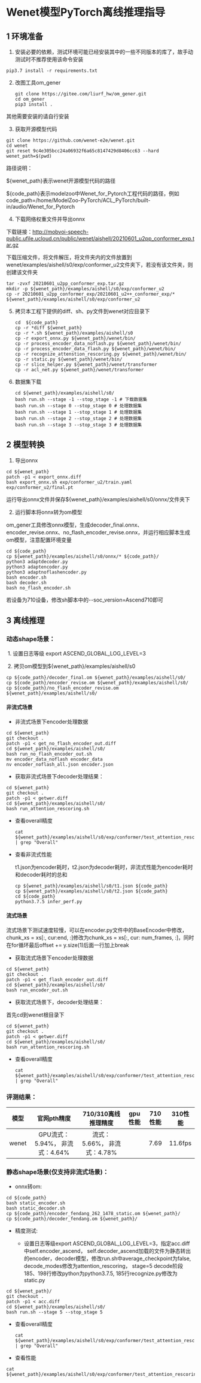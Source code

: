 # Wenet模型PyTorch离线推理指导

## 1 环境准备 

1. 安装必要的依赖，测试环境可能已经安装其中的一些不同版本的库了，故手动测试时不推荐使用该命令安装  

```
pip3.7 install -r requirements.txt  
```

2. 改图工具om_gener

   ```
   git clone https://gitee.com/liurf_hw/om_gener.git
   cd om_gener
   pip3 install .
   ```

 其他需要安装的请自行安装

3. 获取开源模型代码  

```
git clone https://github.com/wenet-e2e/wenet.git
cd wenet
git reset 9c4e305bcc24a06932f6a65c8147429d8406cc63 --hard
wenet_path=$(pwd)
```

路径说明：

${wenet_path}表示wenet开源模型代码的路径

${code_path}表示modelzoo中Wenet_for_Pytorch工程代码的路径，例如code_path=/home/ModelZoo-PyTorch/ACL_PyTorch/built-in/audio/Wenet_for_Pytorch

4. 下载网络权重文件并导出onnx

下载链接：http://mobvoi-speech-public.ufile.ucloud.cn/public/wenet/aishell/20210601_u2pp_conformer_exp.tar.gz

下载压缩文件，将文件解压，将文件夹内的文件放置到wenet/examples/aishell/s0/exp/conformer_u2文件夹下，若没有该文件夹，则创建该文件夹

```
tar -zvxf 20210601_u2pp_conformer_exp.tar.gz
mkdir -p ${wenet_path}/examples/aishell/s0/exp/conformer_u2
cp -r 20210601_u2pp_conformer_exp/20210601_u2++_conformer_exp/*
${wenet_path}/examples/aishell/s0/exp/conformer_u2
```

5. 拷贝本工程下提供的diff、sh、py文件到wenet对应目录下

   ```
   cd  ${code_path}
   cp -r *diff ${wenet_path}
   cp -r *.sh ${wenet_path}/examples/aishell/s0
   cp -r export_onnx.py ${wenet_path}/wenet/bin/
   cp -r process_encoder_data_noflash.py ${wenet_path}/wenet/bin/
   cp -r process_encoder_data_flash.py ${wenet_path}/wenet/bin/
   cp -r recognize_attenstion_rescoring.py ${wenet_path}/wenet/bin/
   cp -r static.py ${wenet_path}/wenet/bin/
   cp -r slice_helper.py ${wenet_path}/wenet/transformer
   cp -r acl_net.py ${wenet_path}/wenet/transformer
   ```

6. 数据集下载

   ```
   cd ${wenet_path}/examples/aishell/s0/
   bash run.sh --stage -1 --stop_stage -1 # 下载数据集
   bash run.sh --stage 0 --stop_stage 0 # 处理数据集
   bash run.sh --stage 1 --stop_stage 1 # 处理数据集
   bash run.sh --stage 2 --stop_stage 2 # 处理数据集
   bash run.sh --stage 3 --stop_stage 3 # 处理数据集
   ```



## 2 模型转换

1. 导出onnx

```
cd ${wenet_path}
patch -p1 < export_onnx.diff
bash export_onnx.sh exp/conformer_u2/train.yaml exp/conformer_u2/final.pt
```

运行导出onnx文件并保存${wenet_path}/examples/aishell/s0/onnx/文件夹下

2.  运行脚本将onnx转为om模型

   om_gener工具修改onnx模型，生成decoder_final.onnx、encoder_revise.onnx、no_flash_encoder_revise.onnx，并运行相应脚本生成om模型，注意配置环境变量

```
cd ${code_path}
cp ${wenet_path}/examples/aishell/s0/onnx/* ${code_path}/
python3 adaptdecoder.py
python3 adaptencoder.py
python3 adaptnoflashencoder.py
bash encoder.sh
bash decoder.sh
bash no_flash_encoder.sh
```

若设备为710设备，修改sh脚本中的--soc_version=Ascend710即可

## 3 离线推理 

### 	动态shape场景：

​        1. 设置日志等级 export ASCEND_GLOBAL_LOG_LEVEL=3

​        2. 拷贝om模型到${wenet_path}/examples/aishell/s0

```
cp ${code_path}/decoder_final.om ${wenet_path}/examples/aishell/s0/
cp ${code_path}/encoder_revise.om ${wenet_path}/examples/aishell/s0/
cp ${code_path}/no_flash_encoder_revise.om ${wenet_path}/examples/aishell/s0/
```

#### 非流式场景

- 非流式场景下encoder处理数据


```
cd ${wenet_path}
git checkout .
patch -p1 < get_no_flash_encoder_out.diff
cd ${wenet_path}/examples/aishell/s0/
bash run_no_flash_encoder_out.sh
mv encoder_data_noflash encoder_data
nv encoder_noflash_all.json encoder.json
```

- 获取非流式场景下decoder处理结果：


```
cd ${wenet_path}
git checkout .
patch -p1 < getwer.diff
cd ${wenet_path}/examples/aishell/s0/
bash run_attention_rescoring.sh
```

- 查看overall精度

  ```
  cat ${wenet_path}/examples/aishell/s0/exp/conformer/test_attention_rescoring/wer | grep "Overall"
  ```

- 查看非流式性能

  t1.json为encoder耗时，t2.json为decoder耗时，非流式性能为encoder耗时和decoder耗时的总和

  ```
  cp ${wenet_path}/examples/aishell/s0/t1.json ${code_path}
  cp ${wenet_path}/examples/aishell/s0/t2.json ${code_path}
  cd ${code_path}
  python3.7.5 infer_perf.py
  ```

  

#### 流式场景

流式场景下测试速度较慢，可以在encoder.py文件中的BaseEncoder中修改，chunk_xs = xs[:, cur:end, :]修改为chunk_xs = xs[:, cur: num_frames, :]，同时在for循环最后offset += y.size(1)后面一行加上break

- 获取流式场景下encoder处理数据

```
cd ${wenet_path}
git checkout .
patch -p1 < get_flash_encoder_out.diff
cd ${wenet_path}/examples/aishell/s0/
bash run_encoder_out.sh
```

- 获取流式场景下，decoder处理结果：


首先cd到wenet根目录下

```
cd ${wenet_path}
git checkout .
patch -p1 < getwer.diff
cd ${wenet_path}/examples/aishell/s0/
bash run_attention_rescoring.sh
```

- 查看overall精度

  ```
  cat ${wenet_path}/examples/aishell/s0/exp/conformer/test_attention_rescoring/wer | grep "Overall"
  ```

### **评测结果：**   

| 模型  |          官网pth精度           |     710/310离线推理精度     | gpu性能 | 710性能 | 310性能 |
| :---: | :----------------------------: | :-------------------------: | :-----: | :-----: | ------- |
| wenet | GPU流式：5.94%， 非流式：4.64% | 流式：5.66%， 非流式：4.78% |         |  7.69   | 11.6fps |



### 静态shape场景(仅支持非流式场景)：

- onnx转om:


```
cd ${code_path}
bash static_encoder.sh
bash static_decoder.sh
cp ${code_path}/encoder_fendang_262_1478_static.om ${wenet_path}/
cp ${code_path}/decoder_fendang.om ${wenet_path}/
```

- 精度测试:

  - 设置日志等级export ASCEND_GLOBAL_LOG_LEVEL=3，指定acc.diff中self.encoder_ascend， self.decoder_ascend加载的文件为静态转出的encoder，decoder模型，修改run.sh中average_checkpoint为false, decode_modes修改为attention_rescoring， stage=5 decode阶段185、198行修改python为python3.7.5, 185行recognize.py修改为static.py

```
cd ${wenet_path}/
git checkout .
patch -p1 < acc.diff
cd ${wenet_path}/examples/aishell/s0/
bash run.sh --stage 5 --stop_stage 5
```

- 查看overall精度

  ```
  cat ${wenet_path}/examples/aishell/s0/exp/conformer/test_attention_rescoring/wer | grep "Overall"
  ```

- 查看性能

```
cat ${wenet_path}/examples/aishell/s0/exp/conformer/test_attention_rescoring/text
```


